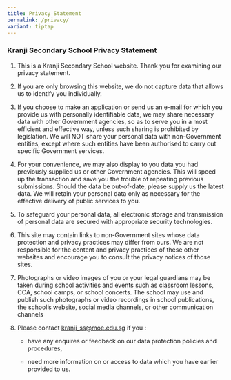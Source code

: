 ```yaml
---
title: Privacy Statement
permalink: /privacy/
variant: tiptap
---
```

<h3>Kranji Secondary School Privacy Statement</h3>
<ol data-tight="true" class="tight">
<li>
<p>This is a Kranji Secondary School website. Thank you for examining our
privacy statement.</p>
</li>
<li>
<p>If you are only browsing this website, we do not capture data that allows
us to identify you individually.</p>
</li>
<li>
<p>If you choose to make an application or send us an e-mail for which you
provide us with personally identifiable data, we may share necessary data
with other Government agencies, so as to serve you in a most efficient
and effective way, unless such sharing is prohibited by legislation. We
will NOT share your personal data with non-Government entities, except
where such entities have been authorised to carry out specific Government
services.</p>
</li>
<li>
<p>For your convenience, we may also display to you data you had previously
supplied us or other Government agencies. This will speed up the transaction
and save you the trouble of repeating previous submissions. Should the
data be out-of-date, please supply us the latest data. We will retain your
personal data only as necessary for the effective delivery of public services
to you.</p>
</li>
<li>
<p>To safeguard your personal data, all electronic storage and transmission
of personal data are secured with appropriate security technologies.</p>
</li>
<li>
<p>This site may contain links to non-Government sites whose data protection
and privacy practices may differ from ours. We are not responsible for
the content and privacy practices of these other websites and encourage
you to consult the privacy notices of those sites.</p>
</li>
<li>
<p>Photographs or video images of you or your legal guardians may be taken
during school activities and events such as classroom lessons, CCA, school
camps, or school concerts. The school may use and publish such photographs
or video recordings in school publications, the school’s website, social
media channels, or other communication channels</p>
</li>
<li>
<p>Please contact&nbsp;<a href="mailto:kranji_ss@moe.edu.sg" rel="noopener noreferrer nofollow" target="_blank">kranji_ss@moe.edu.sg</a>&nbsp;if you
:</p>
<ul data-tight="true" class="tight">
<li>
<p>have any enquires or feedback on our data protection policies and procedures,</p>
</li>
<li>
<p>need more information on or access to data which you have earlier provided
to us.</p>
</li>
</ul>
</li>
</ol>
<p></p>